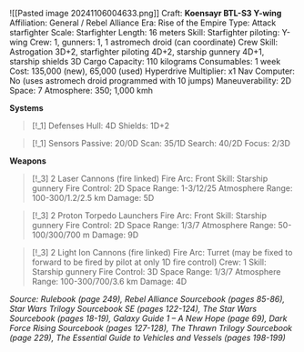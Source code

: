 ![[Pasted image 20241106004633.png]]
Craft: **Koensayr BTL-S3 Y-wing**
Affiliation: General / Rebel Alliance
Era: Rise of the Empire
Type: Attack starfighter
Scale: Starfighter
Length: 16 meters
Skill: Starfighter piloting: Y-wing
Crew: 1, gunners: 1, 1 astromech droid (can coordinate)
Crew Skill: Astrogation 3D+2, starfighter piloting 4D+2, starship gunnery 4D+1, starship shields 3D
Cargo Capacity: 110 kilograms
Consumables: 1 week
Cost: 135,000 (new), 65,000 (used)
Hyperdrive Multiplier: x1
Nav Computer: No (uses astromech droid programmed
with 10 jumps)
Maneuverability: 2D
Space: 7
Atmosphere: 350; 1,000 kmh

**Systems**
> [!_1] Defenses
> Hull: 4D
> Shields: 1D+2

> [!_1] Sensors
> Passive: 20/0D
> Scan: 35/1D
> Search: 40/2D
> Focus: 2/3D

**Weapons**
> [!_3] 2 Laser Cannons (fire linked)
> Fire Arc: Front
> Skill: Starship gunnery
> Fire Control: 2D
> Space Range: 1-3/12/25
> Atmosphere Range: 100-300/1.2/2.5 km
> Damage: 5D

> [!_3] 2 Proton Torpedo Launchers
> Fire Arc: Front
> Skill: Starship gunnery
> Fire Control: 2D
> Space Range: 1/3/7
> Atmosphere Range: 50-100/300/700 m
> Damage: 9D

> [!_3] 2 Light Ion Cannons (fire linked)
> Fire Arc: Turret (may be fixed to forward to be fired by pilot
> at only 1D fire control)
> Crew: 1
> Skill: Starship gunnery
> Fire Control: 3D
> Space Range: 1/3/7
> Atmosphere Range: 100-300/700/3.6 km
> Damage: 4D


*Source: Rulebook (page 249), Rebel Alliance Sourcebook (pages 85-86), Star Wars Trilogy Sourcebook SE (pages 122-124), The Star Wars Sourcebook (pages 18-19), Galaxy Guide 1 – A New Hope (page 69), Dark Force Rising Sourcebook (pages 127-128), The Thrawn Trilogy Sourcebook (page 229), The Essential Guide to Vehicles and Vessels (pages 198-199)*